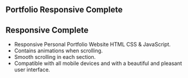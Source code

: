  ## Portfolio Responsive Complete

 ##       Responsive Complete

- Responsive Personal Portfolio Website HTML CSS & JavaScript.
- Contains animations when scrolling.
- Smooth scrolling in each section.
- Compatible with all mobile devices and with a beautiful and pleasant user interface.



